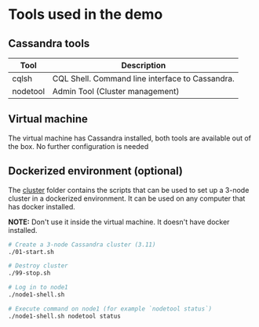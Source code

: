 # Tools used in the demo

## Cassandra tools

| Tool | Description |
|------|-------------|
|cqlsh | CQL Shell. Command line interface to Cassandra. |
|nodetool| Admin Tool (Cluster management) |

## Virtual machine

The virtual machine has Cassandra installed, both tools are available out of the box. 
No further configuration is needed
## Dockerized environment (optional)

The [cluster](cluster) folder contains the scripts that can be used to set up a
3-node cluster in a dockerized environment. It can be used on any computer that has
docker installed.

**NOTE:** Don't use it inside the virtual machine. It doesn't have docker installed.

```bash
# Create a 3-node Cassandra cluster (3.11)
./01-start.sh 

# Destroy cluster
./99-stop.sh

# Log in to node1
./node1-shell.sh

# Execute command on node1 (for example `nodetool status`)
./node1-shell.sh nodetool status
```
